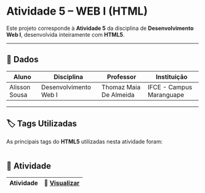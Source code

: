 # Atividade 5 – WEB I (HTML)

Este projeto corresponde à **Atividade 5** da disciplina de **Desenvolvimento Web I**, desenvolvida inteiramente com **HTML5**.  
  

---

## 📖 Dados  

| Aluno                           | Disciplina              | Professor                  | Instituição              |
|--------------------------------|-------------------------|----------------------------|--------------------------|
| Alisson Sousa | Desenvolvimento Web I  | Thomaz Maia De Almeida     | IFCE - Campus Maranguape |

---

## 🏷️ Tags Utilizadas  

As principais tags do **HTML5** utilizadas nesta atividade foram:  

```html

```
## 📂 Atividade

| Atividade |🔗 [Visualizar](https://alissonsco.github.io/Atividade-Web-5/) |
|-----------|---------------------------------------------------------------|
